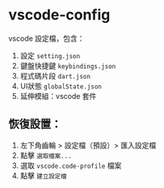 # vscode-config
vscode 設定檔，包含：
  1. 設定 `setting.json`
  2. 鍵盤快捷鍵 `keybindings.json`
  3. 程式碼片段 `dart.json`
  4. UI狀態 `globalState.json`
  5. 延伸模組：vscode 套件

## 恢復設置：
  1. 左下角齒輪 > 設定檔（預設）> 匯入設定檔
  2. 點擊 `選取檔案...`
  3. 選取 `vscode.code-profile` 檔案
  4. 點擊 `建立設定檔`
